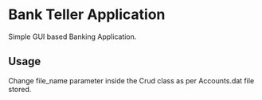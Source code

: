 # Bank Teller Application

Simple GUI based Banking Application.

## Usage
Change file_name parameter inside the Crud class as per Accounts.dat file stored.
